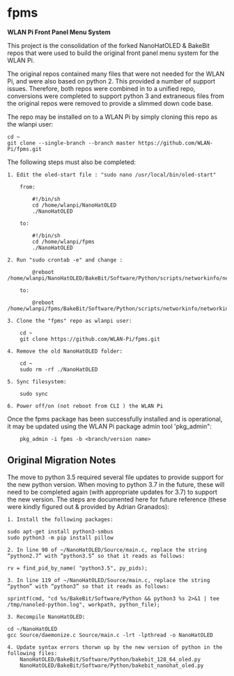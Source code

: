 # fpms
**WLAN Pi Front Panel Menu System** 

This project is the consolidation of the forked NanoHatOLED & BakeBit repos that were used to build the original front panel menu system for the WLAN Pi.

The original repos contained many files that were not needed for the WLAN Pi, and were also based on python 2. This provided a number of support issues. Therefore, both repos were combined in to a unified repo, conversions were completed to support python 3 and extraneous files from the original repos were removed to provide a slimmed down code base.

The repo may be installed on to a WLAN Pi by simply cloning this repo as the wlanpi user:

```
cd ~
git clone --single-branch --branch master https://github.com/WLAN-Pi/fpms.git
```

The following steps must also be completed:

    1. Edit the oled-start file : "sudo nano /usr/local/bin/oled-start"

        from:

            #!/bin/sh
            cd /home/wlanpi/NanoHatOLED
            ./NanoHatOLED

        to:

            #!/bin/sh
            cd /home/wlanpi/fpms
            ./NanoHatOLED

    2. Run "sudo crontab -e" and change :

            @reboot /home/wlanpi/NanoHatOLED/BakeBit/Software/Python/scripts/networkinfo/networkinfocron.sh

        to:

            @reboot /home/wlanpi/fpms/BakeBit/Software/Python/scripts/networkinfo/networkinfocron.sh

    3. Clone the "fpms" repo as wlanpi user:

        cd ~
        git clone https://github.com/WLAN-Pi/fpms.git

    4. Remove the old NanoHatOLED folder:

        cd ~
        sudo rm -rf ./NanoHatOLED

    5. Sync filesystem:

        sudo sync

    6. Power off/on (not reboot from CLI ) the WLAN Pi 

Once the fpms package has been successfully installed and is operational, it may be updated using the WLAN Pi package admin tool 'pkg_admin":

```
    pkg_admin -i fpms -b <branch/version name>
```

## Original Migration Notes

The move to python 3.5 required several file updates to provide support for the new python version. When moving to python 3.7 in the future, these will need to be completed again (with appropriate updates for 3.7) to support the new version. The steps are documented here for future reference (these were kindly figured out & provided by Adrian Granados):

    1. Install the following packages:

    sudo apt-get install python3-smbus
    sudo python3 -m pip install pillow

    2. In line 90 of ~/NanoHatOLED/Source/main.c, replace the string “python2.7” with “python3.5” so that it reads as follows:

    rv = find_pid_by_name( "python3.5", py_pids);

    3. In line 119 of ~/NanoHatOLED/Source/main.c, replace the string “python” with “python3” so that it reads as follows:

    sprintf(cmd, "cd %s/BakeBit/Software/Python && python3 %s 2>&1 | tee /tmp/nanoled-python.log", workpath, python_file);

    3. Recompile NanoHatOLED:

    cd ~/NanoHatOLED
    gcc Source/daemonize.c Source/main.c -lrt -lpthread -o NanoHatOLED

    4. Update syntax errors thorwn up by the new version of python in the following files:
        NanoHatOLED/BakeBit/Software/Python/bakebit_128_64_oled.py
        NanoHatOLED/BakeBit/Software/Python/bakebit_nanohat_oled.py


